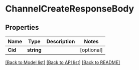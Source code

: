 # ChannelCreateResponseBody

## Properties

Name | Type | Description | Notes
------------ | ------------- | ------------- | -------------
**Cid** | **string** |  | [optional] 

[[Back to Model list]](../README.md#documentation-for-models) [[Back to API list]](../README.md#documentation-for-api-endpoints) [[Back to README]](../README.md)



